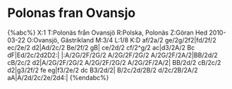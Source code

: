 # Polonas fran Ovansjo

{%abc%}
X:1
T:Polonäs från Ovansjö
R:Polska, Polonäs
Z:Göran Hed 2010-03-22
O:Ovansjö, Gästrikland
M:3/4
L:1/8
K:D
af/2a/2 ge/2g/2f2|fd/2f/2 ec/2e/2 d2|Ad/2c/2 Be/2f/2 gB|
ce/2d/2 cf/2^g/2 ac|d3/2A/2 Bc dF|Ed/2c/2d2D2:|
|:A/2G/2F/2G/2 A/2G/2F/2G/2 A/2G/2F/2A/2|BB/2d/2 cB/2c/2 d2|A/2G/2F/2G/2 A/2G/2F/2G/2 A/2G/2F/2A/2|
BB/2d/2 cB/2c/2 d2|g3/2f/2 fe eg|f3/2e/2 dc B3/2d/2|
B/2c/2d/2B/2 d/2c/2B/2A/2 aA|A/2d/2c/2e/2d4:|
{%endabc%}
